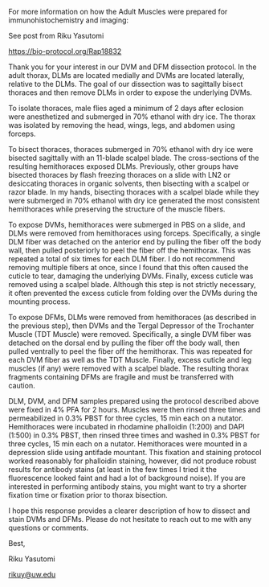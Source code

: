 
For more information on how the Adult Muscles were prepared for immunohistochemistry and imaging: 

See post from Riku Yasutomi

https://bio-protocol.org/Rap18832

Thank you for your interest in our DVM and DFM dissection protocol. In the adult thorax, DLMs are located medially and DVMs are located laterally, relative to the DLMs. The goal of our dissection was to sagittally bisect thoraces and then remove DLMs in order to expose the underlying DVMs.

To isolate thoraces, male flies aged a minimum of 2 days after eclosion were anesthetized and submerged in 70% ethanol with dry ice. The thorax was isolated by removing the head, wings, legs, and abdomen using forceps.

To bisect thoraces, thoraces submerged in 70% ethanol with dry ice were bisected sagittally with an 11-blade scalpel blade. The cross-sections of the resulting hemithoraces exposed DLMs. Previously, other groups have bisected thoraces by flash freezing thoraces on a slide with LN2 or desiccating thoraces in organic solvents, then bisecting with a scalpel or razor blade. In my hands, bisecting thoraces with a scalpel blade while they were submerged in 70% ethanol with dry ice generated the most consistent hemithoraces while preserving the structure of the muscle fibers.

To expose DVMs, hemithoraces were submerged in PBS on a slide, and DLMs were removed from hemithoraces using forceps. Specifically, a single DLM fiber was detached on the anterior end by pulling the fiber off the body wall, then pulled posteriorly to peel the fiber off the hemithorax. This was repeated a total of six times for each DLM fiber. I do not recommend removing multiple fibers at once, since I found that this often caused the cuticle to tear, damaging the underlying DVMs. Finally, excess cuticle was removed using a scalpel blade. Although this step is not strictly necessary, it often prevented the excess cuticle from folding over the DVMs during the mounting process.

To expose DFMs, DLMs were removed from hemithoraces (as described in the previous step), then DVMs and the Tergal Depressor of the Trochanter Muscle (TDT Muscle) were removed. Specifically, a single DVM fiber was detached on the dorsal end by pulling the fiber off the body wall, then pulled ventrally to peel the fiber off the hemithorax. This was repeated for each DVM fiber as well as the TDT Muscle. Finally, excess cuticle and leg muscles (if any) were removed with a scalpel blade. The resulting thorax fragments containing DFMs are fragile and must be transferred with caution.

DLM, DVM, and DFM samples prepared using the protocol described above were fixed in 4% PFA for 2 hours. Muscles were then rinsed three times and permeabilized in 0.3% PBST for three cycles, 15 min each on a nutator. Hemithoraces were incubated in rhodamine phalloidin (1:200) and DAPI (1:500) in 0.3% PBST, then rinsed three times and washed in 0.3% PBST for three cycles, 15 min each on a nutator. Hemithoraces were mounted in a depression slide using antifade mountant. This fixation and staining protocol worked reasonably for phalloidin staining, however, did not produce robust results for antibody stains (at least in the few times I tried it the fluorescence looked faint and had a lot of background noise). If you are interested in performing antibody stains, you might want to try a shorter fixation time or fixation prior to thorax bisection.

I hope this response provides a clearer description of how to dissect and stain DVMs and DFMs. Please do not hesitate to reach out to me with any questions or comments.

Best,

Riku Yasutomi

rikuy@uw.edu
